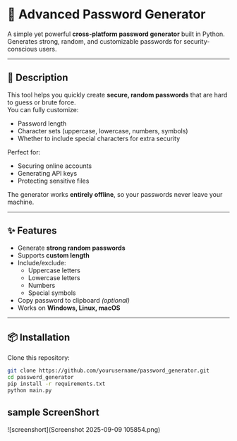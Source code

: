# 🔑 Advanced Password Generator

A simple yet powerful **cross-platform password generator** built in Python.  
Generates strong, random, and customizable passwords for security-conscious users.

---

## 📖 Description

This tool helps you quickly create **secure, random passwords** that are hard to guess or brute force.  
You can fully customize:
- Password length
- Character sets (uppercase, lowercase, numbers, symbols)
- Whether to include special characters for extra security

Perfect for:
- Securing online accounts
- Generating API keys
- Protecting sensitive files

The generator works **entirely offline**, so your passwords never leave your machine.

---

## ✨ Features

- Generate **strong random passwords**
- Supports **custom length**
- Include/exclude:
  - Uppercase letters
  - Lowercase letters
  - Numbers
  - Special symbols
- Copy password to clipboard *(optional)*
- Works on **Windows, Linux, macOS**

---

## 📦 Installation

Clone this repository:

```bash
git clone https://github.com/yourusername/password_generator.git
cd password_generator
pip install -r requirements.txt
python main.py

```
## sample ScreenShort
![screenshort](Screenshot 2025-09-09 105854.png)

